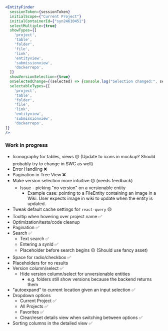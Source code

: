 ```jsx
<EntityFinder 
  sessionToken={sessionToken}
  initialScope={"Current Project"}
  initialContainerId={"syn24610451"}
  selectMultiple={true}
  showTypes={[
    'project',
    'table',
    'folder',
    'file',
    'link',
    'entityview',
    'submissionview',
    'dockerrepo',
  ]}
  showVersionSelection={true}
  onSelectedChange={(selected) => {console.log("Selection changed:", selected)}}
  selectableTypes={[ 
    'project',
    'table',
    'folder',
    'file',
    'link',
    'entityview',
    'submissionview',
    'dockerrepo',
]}
/>
```

### Work in progress

* Iconography for tables, views 🟡 (Update to icons in mockup? Should probably try to change in SWC as well)
* Error Handling ❌
* Pagination in Tree View ❌
* Make version selection more intuitive 🟡 (needs feedback)
  * Issue - picking "no version" on a versionable entity
    * Example case: pointing to a FileEntity containing an image in a Wiki. User expects image in wiki to update when the entity is updated.
* Tweak default cache settings for `react-query` 🟡
* Tooltip when hovering over project name ✅
* Optimization/tests/code cleanup
* Pagination ✅
* Search ✅
  * Text search ✅
  * Entering a synId ✅
  * Placeholder before search begins 🟡 (Should use fancy asset)
* Space for radio/checkbox ✅
* Placeholders for no results
* Version column/select ✅
  * Hide version column/select for unversionable entities
    * e.g. folders still show versions because the backend returns them
* "autoexpand" to current location given an input selection ✅
* Dropdown options
  * Current Project ✅
  * All Projects ✅
  * Favorites ✅
  * Clear/reset details view when switching between options ✅
* Sorting columns in the detailed view ✅
